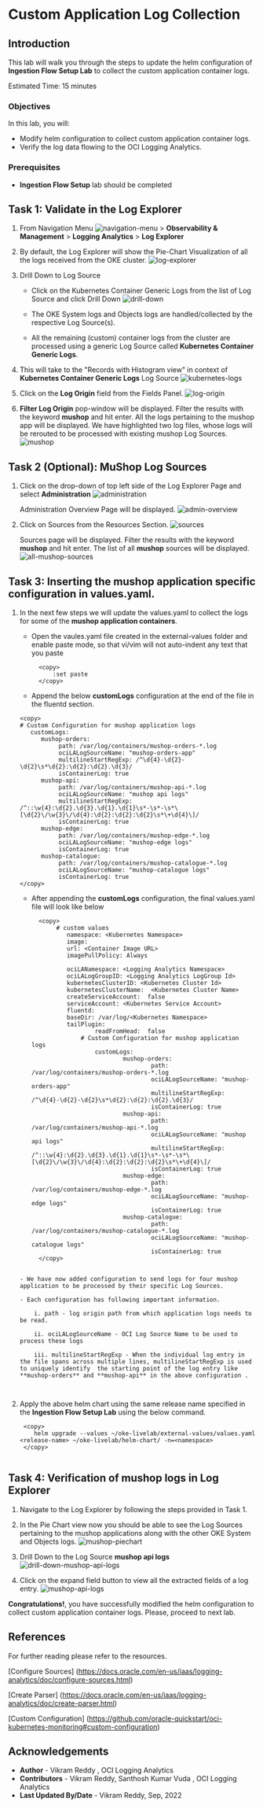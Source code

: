 # Custom Application Log Collection

## Introduction

This lab will walk you through the steps to update the helm configuration of **Ingestion Flow Setup Lab** to collect the custom application container logs.

Estimated Time: 15 minutes
 
### Objectives

In this lab, you will:
* Modify helm configuration to collect custom application container logs.
* Verify the log data flowing to the OCI Logging Analytics. 


### Prerequisites

* **Ingestion Flow Setup** lab should be completed


## Task 1: Validate in the Log Explorer

1. From Navigation Menu ![navigation-menu](images/navigation-menu.png) > **Observability & Management** > **Logging Analytics** > **Log Explorer**


2. By default, the Log Explorer will show the Pie-Chart Visualization of all the logs received from the OKE cluster. 
    ![log-explorer](images/log-explorer-pie-chart-view.png)

3. Drill Down to Log Source
    - Click on the Kubernetes Container Generic Logs from the list of Log Source and click Drill Down
        ![drill-down](images/drill-down.png) 

    - The OKE System logs and Objects logs are handled/collected by the respective Log Source(s). 
    - All the remaining (custom) container logs from the cluster are processed using a generic Log Source called **Kubernetes Container Generic Logs**. 
    
    

4. This will take to the "Records with Histogram view" in context of **Kubernetes Container Generic Logs** Log Source
    ![kubernetes-logs](images/kubernetes-container-generic-logs.png) 

5. Click on the **Log Origin** field from the Fields Panel.
    ![log-origin](images/log-origin.png) 

6. **Filter Log Origin** pop-window will be displayed. Filter the results with the keyword **mushop** and hit enter. All the logs pertaining to the mushop app will be displayed. We have highlighted two log files, whose logs will be rerouted to be processed with existing mushop Log Sources.
    ![mushop](images/mu-shop.png)    


## Task 2 (Optional): MuShop Log Sources
1. Click on the drop-down of top left side of the Log Explorer Page and select **Administration**
    ![administration](images/administration.png) 

   Administration Overview Page will be displayed.
    ![admin-overview](images/admin-overview.png) 

2. Click on Sources from the Resources Section.
    ![sources](images/sources.png) 

   Sources page will be displayed. Filter the results with the keyword **mushop** and hit enter. The list of all **mushop** sources will be displayed.
    ![all-mushop-sources](images/all-mushop-sources.png)



## Task 3: Inserting the mushop application specific configuration in values.yaml.

1. In the next few steps we will update the values.yaml to collect the logs for some of the **mushop application containers**.
    - Open the vaules.yaml file created in the external-values folder and enable paste mode, so that vi/vim will not auto-indent any text that you paste
      
      ```
        <copy>
            :set paste
        </copy>
      ``` 

    - Append the below **customLogs** configuration at the end of the file in the fluentd section.
     ```
     <copy>
    # Custom Configuration for mushop application logs 
        customLogs:
           mushop-orders:
                path: /var/log/containers/mushop-orders-*.log
                ociLALogSourceName: "mushop-orders-app"
                multilineStartRegExp: /^\d{4}-\d{2}-\d{2}\s*\d{2}:\d{2}:\d{2}.\d{3}/
                isContainerLog: true
           mushop-api:
                path: /var/log/containers/mushop-api-*.log
                ociLALogSourceName: "mushop api logs"
                multilineStartRegExp: /^::\w{4}:\d{2}.\d{3}.\d{1}.\d{1}\s*-\s*-\s*\[\d{2}\/\w{3}\/\d{4}:\d{2}:\d{2}:\d{2}\s*\+\d{4}\]/
                isContainerLog: true
           mushop-edge:
                path: /var/log/containers/mushop-edge-*.log
                ociLALogSourceName: "mushop-edge logs"
                isContainerLog: true  
           mushop-catalogue:
                path: /var/log/containers/mushop-catalogue-*.log
                ociLALogSourceName: "mushop-catalogue logs"
                isContainerLog: true
     </copy>
     ```
    
    - After appending the **customLogs** configuration, the final values.yaml file will look like below
      
      ```
        <copy>
             # custom values
                namespace: <Kubernetes Namespace>
                image:
                url: <Container Image URL>
                imagePullPolicy: Always

                ociLANamespace: <Logging Analytics Namespace>
                ociLALogGroupID: <Logging Analytics LogGroup Id>
                kubernetesClusterID: <Kubernetes Cluster Id>
                kubernetesClusterName:  <Kubernetes Cluster Name>
                createServiceAccount:  false
                serviceAccount: <Kubernetes Service Account>
                fluentd:
                baseDir: /var/log/<Kubernetes Namespace>
                tailPlugin:
                        readFromHead:  false
                    # Custom Configuration for mushop application logs 
                        customLogs:
                                mushop-orders:
                                        path: /var/log/containers/mushop-orders-*.log
                                        ociLALogSourceName: "mushop-orders-app"
                                        multilineStartRegExp: /^\d{4}-\d{2}-\d{2}\s*\d{2}:\d{2}:\d{2}.\d{3}/
                                        isContainerLog: true
                                mushop-api:
                                        path: /var/log/containers/mushop-api-*.log
                                        ociLALogSourceName: "mushop api logs"
                                        multilineStartRegExp: /^::\w{4}:\d{2}.\d{3}.\d{1}.\d{1}\s*-\s*-\s*\[\d{2}\/\w{3}\/\d{4}:\d{2}:\d{2}:\d{2}\s*\+\d{4}\]/
                                        isContainerLog: true
                                mushop-edge:
                                        path: /var/log/containers/mushop-edge-*.log
                                        ociLALogSourceName: "mushop-edge logs"
                                        isContainerLog: true  
                                mushop-catalogue:
                                        path: /var/log/containers/mushop-catalogue-*.log
                                        ociLALogSourceName: "mushop-catalogue logs"
                                        isContainerLog: true
        </copy>
     ```   

    - We have now added configuration to send logs for four mushop application to be processed by their specific Log Sources.
    
    - Each configuration has following important information.

         i. path - log origin path from which application logs needs to be read.

         ii. ociLALogSourceName - OCI Log Source Name to be used to process these logs 

         iii. multilineStartRegExp - When the individual log entry in the file spans across multiple lines, multilineStartRegExp is used to uniquely identify  the starting point of the log entry like **mushop-orders** and **mushop-api** in the above configuration . 

        
2. Apply the above helm chart using the same release name specified in the **Ingestion Flow Setup Lab** using the below command.

    ```
     <copy>
        helm upgrade --values ~/oke-livelab/external-values/values.yaml <release-name> ~/oke-livelab/helm-chart/ -n=<namespace>
     </copy>
       
     ```

## Task 4: Verification of mushop logs in Log Explorer

1. Navigate to the Log Explorer by following the steps provided in Task 1.

2. In the Pie Chart view now you should be able to see the Log Sources pertaining to the mushop applications along with the other OKE System and Objects logs.
    ![mushop-piechart](images/mushop-piechart.png)

3. Drill Down to the Log Source **mushop api logs**
    ![drill-down-mushop-api-logs](images/drill-down-mushop-api-logs.png)

4. Click on the expand field button to view all the extracted fields of a log entry.
    ![mushop-api-logs](images/mushop-api-logs.png)


**Congratulations!**, you have successfully modified the helm configuration to collect custom application container logs. Please, proceed to next lab.

## References
For further reading please refer to the resources.

[Configure Sources] (https://docs.oracle.com/en-us/iaas/logging-analytics/doc/configure-sources.html)

[Create Parser] (https://docs.oracle.com/en-us/iaas/logging-analytics/doc/create-parser.html)

[Custom Configuration] (https://github.com/oracle-quickstart/oci-kubernetes-monitoring#custom-configuration)

## Acknowledgements
* **Author** - Vikram Reddy , OCI Logging Analytics
* **Contributors** -  Vikram Reddy, Santhosh Kumar Vuda , OCI Logging Analytics
* **Last Updated By/Date** - Vikram Reddy, Sep, 2022